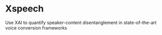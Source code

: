 # Xspeech
Use XAI to quantify speaker-content disentanglement in state-of-the-art voice conversion frameworks
